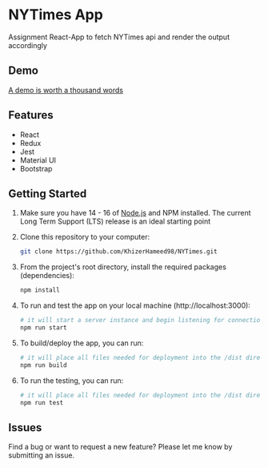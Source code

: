 # NYTimes App

Assignment React-App to fetch NYTimes api and render the output accordingly

## Demo

[A demo is worth a thousand words](https://ny-times-2.vercel.app)

## Features

- React
- Redux
- Jest
- Material UI
- Bootstrap

## Getting Started

1. Make sure you have 14 - 16 of [Node.js](https://nodejs.org/en/) and NPM installed. The current Long Term Support (LTS) release is an ideal starting point

2. Clone this repository to your computer:

   ```sh
   git clone https://github.com/KhizerHameed98/NYTimes.git
   ```

3. From the project's root directory, install the required packages (dependencies):

   ```sh
   npm install
   ```

4. To run and test the app on your local machine (http://localhost:3000):

   ```sh
   # it will start a server instance and begin listening for connections from localhost on port 8080
   npm run start
   ```

5. To build/deploy the app, you can run:

   ```sh
   # it will place all files needed for deployment into the /dist directory
   npm run build
   ```

6. To run the testing, you can run:

   ```sh
   # it will place all files needed for deployment into the /dist directory
   npm run test
   ```

## Issues

Find a bug or want to request a new feature? Please let me know by submitting an issue.
